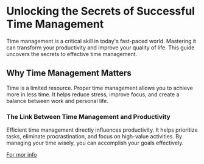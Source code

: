 # **Unlocking the Secrets of Successful Time Management**

Time management is a critical skill in today's fast-paced world. Mastering it can transform your productivity and improve your quality of life. This guide uncovers the secrets to effective time management.

## **Why Time Management Matters**

Time is a limited resource. Proper time management allows you to achieve more in less time. It helps reduce stress, improve focus, and create a balance between work and personal life.

### **The Link Between Time Management and Productivity**

Efficient time management directly influences productivity. It helps prioritize tasks, eliminate procrastination, and focus on high-value activities. By managing your time wisely, you can accomplish your goals effectively.


[For mor info](https://taazipost.com/%e0%a4%ae%e0%a4%b9%e0%a4%be%e0%a4%95%e0%a5%81%e0%a4%82%e0%a4%ad-2025-%e0%a4%85%e0%a4%a7%e0%a5%8d%e0%a4%af%e0%a4%be%e0%a4%a4%e0%a5%8d%e0%a4%ae-%e0%a4%95%e0%a5%80-%e0%a4%8a%e0%a4%b0%e0%a5%8d%e0%a4%9c/)
